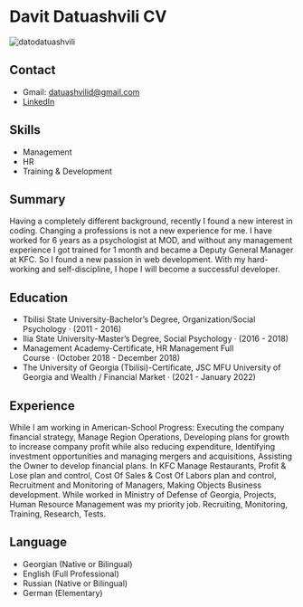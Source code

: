 # Davit Datuashvili CV

![datodatuashvili](https://user-images.githubusercontent.com/102386796/164785577-1fcacade-29b9-4827-a731-eeb787b75b75.jpg)

## Contact
* Gmail: datuashvilid@gmail.com
* [LinkedIn](https://www.linkedin.com/in/davit-93/)

## Skills
* Management
* HR
* Training & Development

## Summary
Having a completely different background, recently I found a new interest in coding. Changing a professions is not a new experience for me. I have worked for 6 years as a psychologist at MOD, and without any management experience I got trained for 1 month and became a Deputy General Manager at KFC. So I found a new passion in web development. With my hard-working and self-discipline, I hope I will become a successful developer.

## Education
* Tbilisi State University-Bachelor’s Degree, Organization/Social Psychology · (2011 - 2016)
* Ilia State University-Master’s Degree, Social Psychology · (2016 - 2018)
* Management Academy-Certificate, HR Management Full Course · (October 2018 - December 2018)
* The University of Georgia (Tbilisi)-Certificate, JSC MFU University of Georgia and Wealth / Financial Market · (2021 - January 2022)

## Experience
While I am working in American-School Progress: Executing the company financial strategy, Manage Region Operations, Developing plans for growth to increase company profit while also reducing expenditure, Identifying investment opportunities and managing mergers and acquisitions, Assisting the Owner to develop financial plans. In KFC Manage Restaurants, Profit & Lose plan and control, Cost Of Sales & Cost Of Labors plan and control, Recruitment and Monitoring of Managers, Making Objects Business development. While worked in Ministry of Defense of Georgia, Projects, Human Resource Management was my priority job. Recruiting, Monitoring, Training, Research, Tests.

## Language
* Georgian (Native or Bilingual)
* English (Full Professional)
* Russian (Native or Bilingual)
* German (Elementary)
